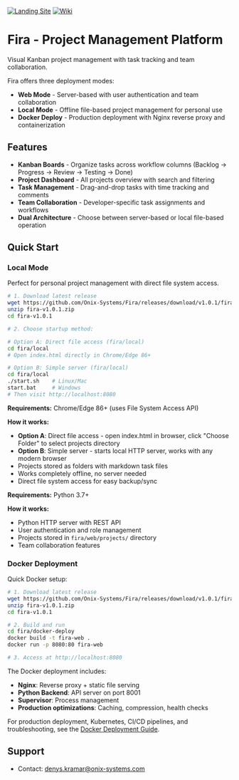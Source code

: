 
[![Landing Site](https://img.shields.io/badge/Website-Landing%20Page-blue?logo=web)](https://onix-systems-android-tasks.dev.onix.team/landing/index.html)
[![Wiki](https://img.shields.io/badge/Wiki-GitHub%20Wiki-green?logo=tools)](https://github.com/Onix-Systems/Fira/wiki)

# Fira - Project Management Platform

Visual Kanban project management with task tracking and team collaboration.

Fira offers three deployment modes:
- **Web Mode** - Server-based with user authentication and team collaboration
- **Local Mode** - Offline file-based project management for personal use
- **Docker Deploy** - Production deployment with Nginx reverse proxy and containerization

## Features

- **Kanban Boards** - Organize tasks across workflow columns (Backlog → Progress → Review → Testing → Done)
- **Project Dashboard** - All projects overview with search and filtering
- **Task Management** - Drag-and-drop tasks with time tracking and comments
- **Team Collaboration** - Developer-specific task assignments and workflows
- **Dual Architecture** - Choose between server-based or local file-based operation

## Quick Start

### Local Mode

Perfect for personal project management with direct file system access.

```bash
# 1. Download latest release
wget https://github.com/Onix-Systems/Fira/releases/download/v1.0.1/fira-v1.0.1.zip
unzip fira-v1.0.1.zip
cd fira-v1.0.1

# 2. Choose startup method:

# Option A: Direct file access (fira/local)
cd fira/local
# Open index.html directly in Chrome/Edge 86+

# Option B: Simple server (fira/local)
cd fira/local
./start.sh    # Linux/Mac
start.bat     # Windows
# Then visit http://localhost:8080
```

**Requirements:** Chrome/Edge 86+ (uses File System Access API)

**How it works:**
- **Option A**: Direct file access - open index.html in browser, click "Choose Folder" to select projects directory
- **Option B**: Simple server - starts local HTTP server, works with any modern browser
- Projects stored as folders with markdown task files
- Works completely offline, no server needed
- Direct file system access for easy backup/sync

**Requirements:** Python 3.7+

**How it works:**
- Python HTTP server with REST API
- User authentication and role management
- Projects stored in `fira/web/projects/` directory
- Team collaboration features

### Docker Deployment

Quick Docker setup:

```bash
# 1. Download latest release
wget https://github.com/Onix-Systems/Fira/releases/download/v1.0.1/fira-v1.0.1.zip
unzip fira-v1.0.1.zip
cd fira-v1.0.1

# 2. Build and run
cd fira/docker-deploy
docker build -t fira-web .
docker run -p 8080:80 fira-web

# 3. Access at http://localhost:8080
```

The Docker deployment includes:
- **Nginx**: Reverse proxy + static file serving
- **Python Backend**: API server on port 8001
- **Supervisor**: Process management
- **Production optimizations**: Caching, compression, health checks

For production deployment, Kubernetes, CI/CD pipelines, and troubleshooting, see the [Docker Deployment Guide](fira/docker-deploy/README.md).


## Support
- Contact: denys.kramar@onix-systems.com
